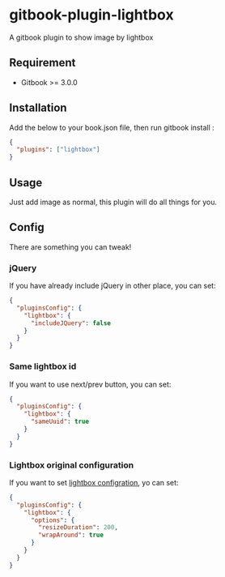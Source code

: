 # gitbook-plugin-lightbox
 A gitbook plugin to show image by lightbox






























<extoc></extoc>

## Requirement
-  Gitbook >= 3.0.0

## Installation
Add the below to your book.json file, then run gitbook install :
```json
{
  "plugins": ["lightbox"]
}
```

## Usage
Just add image as normal, this plugin will do all things for you.

## Config
There are something you can tweak!

### jQuery
If you have already include jQuery in other place, you can set:
```json
{
  "pluginsConfig": {
    "lightbox": {
      "includeJQuery": false
    }
  }
}

```
### Same lightbox id
If you want to use next/prev button, you can set:
```json
{
  "pluginsConfig": {
    "lightbox": {
      "sameUuid": true
    }
  }
}
```

### Lightbox original configuration
If you want to set [lightbox configration](https://lokeshdhakar.com/projects/lightbox2/#options), yo can set:
```json
{
  "pluginsConfig": {
    "lightbox": {
      "options": {
        "resizeDuration": 200,
        "wrapAround": true
      }
    }
  }
}
```
